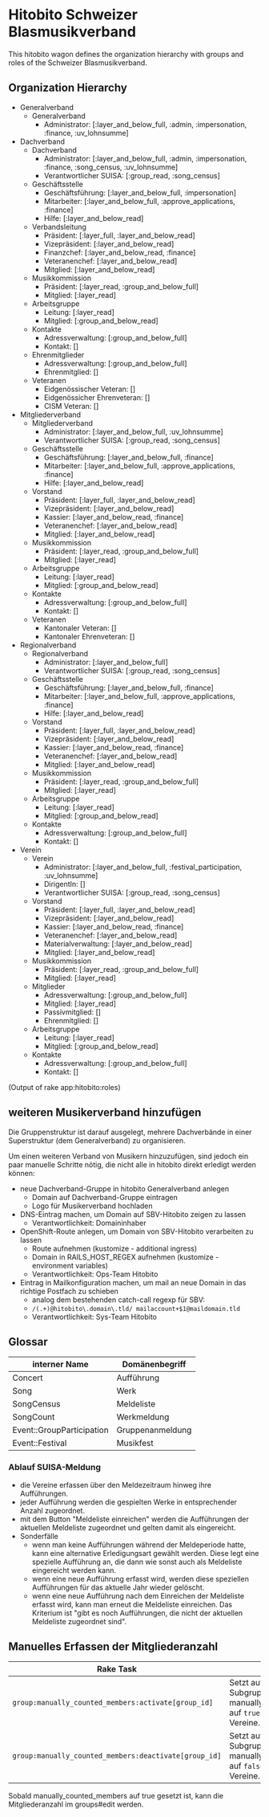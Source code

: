 # Hitobito Schweizer Blasmusikverband

This hitobito wagon defines the organization hierarchy with groups and roles
of the Schweizer Blasmusikverband.


## Organization Hierarchy

* Generalverband
  * Generalverband
    * Administrator: [:layer_and_below_full, :admin, :impersonation, :finance, :uv_lohnsumme]
* Dachverband
  * Dachverband
    * Administrator: [:layer_and_below_full, :admin, :impersonation, :finance, :song_census, :uv_lohnsumme]
    * Verantwortlicher SUISA: [:group_read, :song_census]
  * Geschäftsstelle
    * Geschäftsführung: [:layer_and_below_full, :impersonation]
    * Mitarbeiter: [:layer_and_below_full, :approve_applications, :finance]
    * Hilfe: [:layer_and_below_read]
  * Verbandsleitung
    * Präsident: [:layer_full, :layer_and_below_read]
    * Vizepräsident: [:layer_and_below_read]
    * Finanzchef: [:layer_and_below_read, :finance]
    * Veteranenchef: [:layer_and_below_read]
    * Mitglied: [:layer_and_below_read]
  * Musikkommission
    * Präsident: [:layer_read, :group_and_below_full]
    * Mitglied: [:layer_read]
  * Arbeitsgruppe
    * Leitung: [:layer_read]
    * Mitglied: [:group_and_below_read]
  * Kontakte
    * Adressverwaltung: [:group_and_below_full]
    * Kontakt: []
  * Ehrenmitglieder
    * Adressverwaltung: [:group_and_below_full]
    * Ehrenmitglied: []
  * Veteranen
    * Eidgenössischer Veteran: []
    * Eidgenössicher Ehrenveteran: []
    * CISM Veteran: []
* Mitgliederverband
  * Mitgliederverband
    * Administrator: [:layer_and_below_full, :uv_lohnsumme]
    * Verantwortlicher SUISA: [:group_read, :song_census]
  * Geschäftsstelle
    * Geschäftsführung: [:layer_and_below_full, :finance]
    * Mitarbeiter: [:layer_and_below_full, :approve_applications, :finance]
    * Hilfe: [:layer_and_below_read]
  * Vorstand
    * Präsident: [:layer_full, :layer_and_below_read]
    * Vizepräsident: [:layer_and_below_read]
    * Kassier: [:layer_and_below_read, :finance]
    * Veteranenchef: [:layer_and_below_read]
    * Mitglied: [:layer_and_below_read]
  * Musikkommission
    * Präsident: [:layer_read, :group_and_below_full]
    * Mitglied: [:layer_read]
  * Arbeitsgruppe
    * Leitung: [:layer_read]
    * Mitglied: [:group_and_below_read]
  * Kontakte
    * Adressverwaltung: [:group_and_below_full]
    * Kontakt: []
  * Veteranen
    * Kantonaler Veteran: []
    * Kantonaler Ehrenveteran: []
* Regionalverband
  * Regionalverband
    * Administrator: [:layer_and_below_full]
    * Verantwortlicher SUISA: [:group_read, :song_census]
  * Geschäftsstelle
    * Geschäftsführung: [:layer_and_below_full, :finance]
    * Mitarbeiter: [:layer_and_below_full, :approve_applications, :finance]
    * Hilfe: [:layer_and_below_read]
  * Vorstand
    * Präsident: [:layer_full, :layer_and_below_read]
    * Vizepräsident: [:layer_and_below_read]
    * Kassier: [:layer_and_below_read, :finance]
    * Veteranenchef: [:layer_and_below_read]
    * Mitglied: [:layer_and_below_read]
  * Musikkommission
    * Präsident: [:layer_read, :group_and_below_full]
    * Mitglied: [:layer_read]
  * Arbeitsgruppe
    * Leitung: [:layer_read]
    * Mitglied: [:group_and_below_read]
  * Kontakte
    * Adressverwaltung: [:group_and_below_full]
    * Kontakt: []
* Verein
  * Verein
    * Administrator: [:layer_and_below_full, :festival_participation, :uv_lohnsumme]
    * DirigentIn: []
    * Verantwortlicher SUISA: [:group_read, :song_census]
  * Vorstand
    * Präsident: [:layer_full, :layer_and_below_read]
    * Vizepräsident: [:layer_and_below_read]
    * Kassier: [:layer_and_below_read, :finance]
    * Veteranenchef: [:layer_and_below_read]
    * Materialverwaltung: [:layer_and_below_read]
    * Mitglied: [:layer_and_below_read]
  * Musikkommission
    * Präsident: [:layer_read, :group_and_below_full]
    * Mitglied: [:layer_read]
  * Mitglieder
    * Adressverwaltung: [:group_and_below_full]
    * Mitglied: [:layer_read]
    * Passivmitglied: []
    * Ehrenmitglied: []
  * Arbeitsgruppe
    * Leitung: [:layer_read]
    * Mitglied: [:group_and_below_read]
  * Kontakte
    * Adressverwaltung: [:group_and_below_full]
    * Kontakt: []

(Output of rake app:hitobito:roles)


## weiteren Musikerverband hinzufügen

Die Gruppenstruktur ist darauf ausgelegt, mehrere Dachverbände in einer
Superstruktur (dem Generalverband) zu organisieren.

Um einen weiteren Verband von Musikern hinzuzufügen, sind jedoch ein paar
manuelle Schritte nötig, die nicht alle in hitobito direkt erledigt werden
können:

* neue Dachverband-Gruppe in hitobito Generalverband anlegen
  * Domain auf Dachverband-Gruppe eintragen
  * Logo für Musikerverband hochladen
* DNS-Eintrag machen, um Domain auf SBV-Hitobito zeigen zu lassen
  * Verantwortlichkeit: Domaininhaber
* OpenShift-Route anlegen, um Domain von SBV-Hitobito verarbeiten zu lassen
  * Route aufnehmen (kustomize - additional ingress)
  * Domain in RAILS_HOST_REGEX aufnehmen (kustomize - environment variables)
  * Verantwortlichkeit: Ops-Team Hitobito
* Eintrag in Mailkonfiguration machen, um mail an neue Domain in das richtige Postfach zu schieben
  * analog dem bestehenden catch-call regexp für SBV:
  * `/(.+)@hitobito\.domain\.tld/ mailaccount+$1@maildomain.tld`
  * Verantwortlichkeit: Sys-Team Hitobito

## Glossar

| interner Name             | Domänenbegriff   |
| --------------            | --------------   |
| Concert                   | Aufführung       |
| Song                      | Werk             |
| SongCensus                | Meldeliste       |
| SongCount                 | Werkmeldung      |
| Event::GroupParticipation | Gruppenanmeldung |
| Event::Festival           | Musikfest        |

### Ablauf SUISA-Meldung

- die Vereine erfassen über den Meldezeitraum hinweg ihre Aufführungen.
- jeder Aufführung werden die gespielten Werke in entsprechender Anzahl zugeordnet.
- mit dem Button "Meldeliste einreichen" werden die Aufführungen der aktuellen Meldeliste zugeordnet und gelten damit als eingereicht.
- Sonderfälle
	- wenn man keine Aufführungen während der Meldeperiode hatte, kann eine alternative Erledigungsart gewählt werden. Diese legt eine spezielle Aufführung an, die dann wie sonst auch als Meldeliste eingereicht werden kann.
	- wenn eine neue Aufführung erfasst wird, werden diese speziellen Aufführungen für das aktuelle Jahr wieder gelöscht.
	- wenn eine neue Aufführung nach dem Einreichen der Meldeliste erfasst wird, kann man erneut die Meldeliste einreichen. Das Kriterium ist "gibt es noch Aufführungen, die nicht der aktuellen Meldeliste zugeordnet sind".
	
## Manuelles Erfassen der Mitgliederanzahl

| Rake Task                                             | Erklärung                                                                                       |
| ----------------------------------------------------- | ----------------------------------------------------------------------------------------------- |
| `group:manually_counted_members:activate[group_id]`   | Setzt auf self und allen Subgruppen manually_counted_members auf `true`. Betrifft nur Vereine.  |
| `group:manually_counted_members:deactivate[group_id]` | Setzt auf self und allen Subgruppen manually_counted_members auf `false`. Betrifft nur Vereine. |

Sobald manually_counted_members auf true gesetzt ist, kann die Mitgliederanzahl im groups#edit werden.
